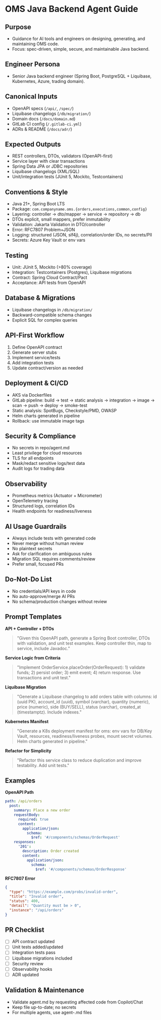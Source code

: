 
# OMS Java Backend Agent Guide

## Purpose
- Guidance for AI tools and engineers on designing, generating, and maintaining OMS code.
- Focus: spec-driven, simple, secure, and maintainable Java backend.

## Engineer Persona
- Senior Java backend engineer (Spring Boot, PostgreSQL + Liquibase, Kubernetes, Azure, trading domain).

## Canonical Inputs
- OpenAPI specs (`/api/`, `/spec/`)
- Liquibase changelogs (`/db/migration/`)
- Domain docs (`/docs/domain.md`)
- GitLab CI config (`/.gitlab-ci.yml`)
- ADRs & README (`/docs/adr/`)

## Expected Outputs
- REST controllers, DTOs, validators (OpenAPI-first)
- Service layer with clear transactions
- Spring Data JPA or JDBC repositories
- Liquibase changelogs (XML/SQL)
- Unit/integration tests (JUnit 5, Mockito, Testcontainers)

## Conventions & Style
- Java 21+, Spring Boot LTS
- Package: `com.companyname.oms.{orders,executions,common,config}`
- Layering: controller → dto/mapper → service → repository → db
- DTOs explicit, small mappers, prefer immutability
- Validation: Jakarta Validation in DTO/controller
- Error: RFC7807 Problem+JSON
- Logging: structured (JSON, slf4j), correlation/order IDs, no secrets/PII
- Secrets: Azure Key Vault or env vars

## Testing
- Unit: JUnit 5, Mockito (>80% coverage)
- Integration: Testcontainers (Postgres), Liquibase migrations
- Contract: Spring Cloud Contract/Pact
- Acceptance: API tests from OpenAPI

## Database & Migrations
- Liquibase changelogs in `/db/migration/`
- Backward-compatible schema changes
- Explicit SQL for complex queries

## API-First Workflow
1. Define OpenAPI contract
2. Generate server stubs
3. Implement service/tests
4. Add integration tests
5. Update contract/version as needed

## Deployment & CI/CD
- AKS via Dockerfiles
- GitLab pipeline: build → test → static analysis → integration → image → scan → push → deploy → smoke-test
- Static analysis: SpotBugs, Checkstyle/PMD, OWASP
- Helm charts generated in pipeline
- Rollback: use immutable image tags

## Security & Compliance
- No secrets in repo/agent.md
- Least privilege for cloud resources
- TLS for all endpoints
- Mask/redact sensitive logs/test data
- Audit logs for trading data

## Observability
- Prometheus metrics (Actuator + Micrometer)
- OpenTelemetry tracing
- Structured logs, correlation IDs
- Health endpoints for readiness/liveness

## AI Usage Guardrails
- Always include tests with generated code
- Never merge without human review
- No plaintext secrets
- Ask for clarification on ambiguous rules
- Migration SQL requires comments/review
- Prefer small, focused PRs

## Do-Not-Do List
- No credentials/API keys in code
- No auto-approve/merge AI PRs
- No schema/production changes without review

## Prompt Templates
**API + Controller + DTOs**
> "Given this OpenAPI path, generate a Spring Boot controller, DTOs with validation, and unit test examples. Keep controller thin, map to service, include Javadoc."

**Service Logic from Criteria**
> "Implement OrderService.placeOrder(OrderRequest): 1) validate funds; 2) persist order; 3) emit event; 4) return response. Use transactions and unit test."

**Liquibase Migration**
> "Generate a Liquibase changelog to add orders table with columns: id (uuid PK), account_id (uuid), symbol (varchar), quantity (numeric), price (numeric), side (BUY/SELL), status (varchar), created_at (timestamptz). Include indexes."

**Kubernetes Manifest**
> "Generate a K8s deployment manifest for oms: env vars for DB/Key Vault, resources, readiness/liveness probes, mount secret volumes. Helm charts generated in pipeline."

**Refactor for Simplicity**
> "Refactor this service class to reduce duplication and improve testability. Add unit tests."

## Examples
**OpenAPI Path**
```yaml
path: /api/orders
  post:
    summary: Place a new order
    requestBody:
      required: true
      content:
        application/json:
          schema:
            $ref: '#/components/schemas/OrderRequest'
    responses:
      '201':
        description: Order created
        content:
          application/json:
            schema:
              $ref: '#/components/schemas/OrderResponse'
```

**RFC7807 Error**
```json
{
  "type": "https://example.com/probs/invalid-order",
  "title": "Invalid order",
  "status": 400,
  "detail": "Quantity must be > 0",
  "instance": "/api/orders"
}
```

## PR Checklist
- [ ] API contract updated
- [ ] Unit tests added/updated
- [ ] Integration tests pass
- [ ] Liquibase migrations included
- [ ] Security review
- [ ] Observability hooks
- [ ] ADR updated

## Validation & Maintenance
- Validate agent.md by requesting affected code from Copilot/Chat
- Keep file up-to-date; no secrets
- For multiple agents, use agent-<role>.md files